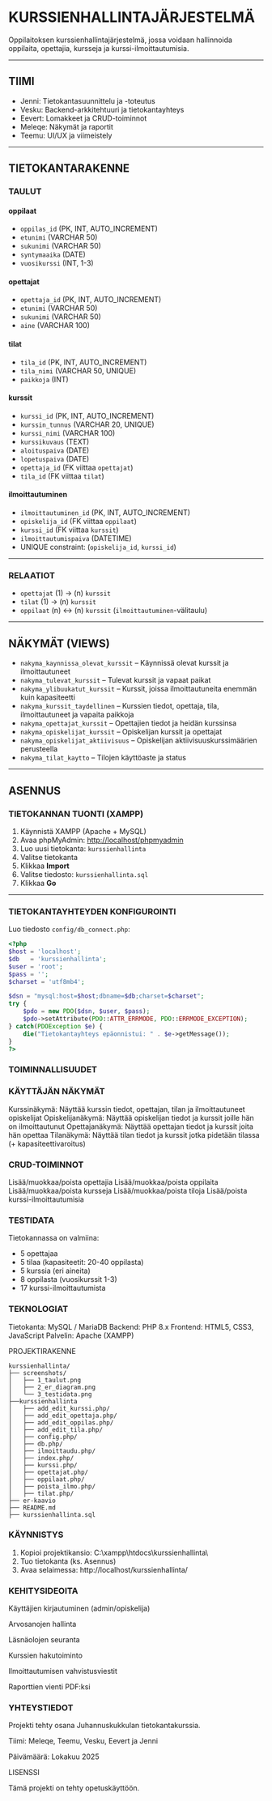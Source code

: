 # KURSSIENHALLINTAJÄRJESTELMÄ

Oppilaitoksen kurssienhallintajärjestelmä, jossa voidaan hallinnoida oppilaita, opettajia, kursseja ja kurssi-ilmoittautumisia.

---

## TIIMI

- Jenni: Tietokantasuunnittelu ja -toteutus  
- Vesku: Backend-arkkitehtuuri ja tietokantayhteys  
- Eevert: Lomakkeet ja CRUD-toiminnot  
- Meleqe: Näkymät ja raportit  
- Teemu: UI/UX ja viimeistely  

---

## TIETOKANTARAKENNE

### TAULUT

#### oppilaat
- `oppilas_id` (PK, INT, AUTO_INCREMENT)  
- `etunimi` (VARCHAR 50)  
- `sukunimi` (VARCHAR 50)  
- `syntymaaika` (DATE)  
- `vuosikurssi` (INT, 1-3)  

#### opettajat
- `opettaja_id` (PK, INT, AUTO_INCREMENT)  
- `etunimi` (VARCHAR 50)  
- `sukunimi` (VARCHAR 50)  
- `aine` (VARCHAR 100)  

#### tilat
- `tila_id` (PK, INT, AUTO_INCREMENT)  
- `tila_nimi` (VARCHAR 50, UNIQUE)  
- `paikkoja` (INT)  

#### kurssit
- `kurssi_id` (PK, INT, AUTO_INCREMENT)  
- `kurssin_tunnus` (VARCHAR 20, UNIQUE)  
- `kurssi_nimi` (VARCHAR 100)  
- `kurssikuvaus` (TEXT)  
- `aloituspaiva` (DATE)  
- `lopetuspaiva` (DATE)  
- `opettaja_id` (FK viittaa `opettajat`)  
- `tila_id` (FK viittaa `tilat`)  

#### ilmoittautuminen
- `ilmoittautuminen_id` (PK, INT, AUTO_INCREMENT)  
- `opiskelija_id` (FK viittaa `oppilaat`)  
- `kurssi_id` (FK viittaa `kurssit`)  
- `ilmoittautumispaiva` (DATETIME)  
- UNIQUE constraint: (`opiskelija_id`, `kurssi_id`)  

---

### RELAATIOT

- `opettajat` (1) → (n) `kurssit`  
- `tilat` (1) → (n) `kurssit`  
- `oppilaat` (n) ↔ (n) `kurssit` (`ilmoittautuminen`-välitaulu)  

---

## NÄKYMÄT (VIEWS)

- `nakyma_kaynnissa_olevat_kurssit` – Käynnissä olevat kurssit ja ilmoittautuneet  
- `nakyma_tulevat_kurssit` – Tulevat kurssit ja vapaat paikat  
- `nakyma_ylibuukatut_kurssit` – Kurssit, joissa ilmoittautuneita enemmän kuin kapasiteetti  
- `nakyma_kurssit_taydellinen` – Kurssien tiedot, opettaja, tila, ilmoittautuneet ja vapaita paikkoja  
- `nakyma_opettajat_kurssit` – Opettajien tiedot ja heidän kurssinsa  
- `nakyma_opiskelijat_kurssit` – Opiskelijan kurssit ja opettajat  
- `nakyma_opiskelijat_aktiivisuus` – Opiskelijan aktiivisuuskurssimäärien perusteella  
- `nakyma_tilat_kaytto` – Tilojen käyttöaste ja status  

---


## ASENNUS

### TIETOKANNAN TUONTI (XAMPP)
1. Käynnistä XAMPP (Apache + MySQL)  
2. Avaa phpMyAdmin: [http://localhost/phpmyadmin](http://localhost/phpmyadmin)  
3. Luo uusi tietokanta: `kurssienhallinta`  
4. Valitse tietokanta  
5. Klikkaa **Import**  
6. Valitse tiedosto: `kurssienhallinta.sql`  
7. Klikkaa **Go**  

---

### TIETOKANTAYHTEYDEN KONFIGUROINTI

Luo tiedosto `config/db_connect.php`:

```php
<?php
$host = 'localhost';
$db   = 'kurssienhallinta';
$user = 'root';
$pass = '';
$charset = 'utf8mb4';

$dsn = "mysql:host=$host;dbname=$db;charset=$charset";
try {
    $pdo = new PDO($dsn, $user, $pass);
    $pdo->setAttribute(PDO::ATTR_ERRMODE, PDO::ERRMODE_EXCEPTION);
} catch(PDOException $e) {
    die("Tietokantayhteys epäonnistui: " . $e->getMessage());
}
?>
```


### TOIMINNALLISUUDET

### KÄYTTÄJÄN NÄKYMÄT

Kurssinäkymä: Näyttää kurssin tiedot, opettajan, tilan ja ilmoittautuneet opiskelijat
Opiskelijanäkymä: Näyttää opiskelijan tiedot ja kurssit joille hän on ilmoittautunut
Opettajanäkymä: Näyttää opettajan tiedot ja kurssit joita hän opettaa
Tilanäkymä: Näyttää tilan tiedot ja kurssit jotka pidetään tilassa (+ kapasiteettivaroitus)


### CRUD-TOIMINNOT

Lisää/muokkaa/poista opettajia
Lisää/muokkaa/poista oppilaita
Lisää/muokkaa/poista kursseja
Lisää/muokkaa/poista tiloja
Lisää/poista kurssi-ilmoittautumisia


### TESTIDATA

Tietokannassa on valmiina:
- 5 opettajaa
- 5 tilaa (kapasiteetit: 20-40 oppilasta)
- 5 kurssia (eri aineita)
- 8 oppilasta (vuosikurssit 1-3)
- 17 kurssi-ilmoittautumista


### TEKNOLOGIAT

Tietokanta: MySQL / MariaDB
Backend: PHP 8.x
Frontend: HTML5, CSS3, JavaScript
Palvelin: Apache (XAMPP)


PROJEKTIRAKENNE
`````
kurssienhallinta/
├── screenshots/
│   ├── 1_taulut.png
│   ├── 2_er_diagram.png
│   └── 3_testidata.png
├──kurssienhallinta
│   ├── add_edit_kurssi.php/
│   ├── add_edit_opettaja.php/
│   ├── add_edit_oppilas.php/
│   ├── add_edit_tila.php/
│   ├── config.php/
│   ├── db.php/
│   ├── ilmoittaudu.php/
│   ├── index.php/
│   ├── kurssi.php/
│   ├── opettajat.php/
│   ├── oppilaat.php/
│   ├── poista_ilmo.php/
│   ├── tilat.php/
├── er-kaavio
├── README.md
├── kurssienhallinta.sql
`````


### KÄYNNISTYS

1. Kopioi projektikansio: C:\xampp\htdocs\kurssienhallinta\
2. Tuo tietokanta (ks. Asennus)
3. Avaa selaimessa: http://localhost/kurssienhallinta/


### KEHITYSIDEOITA

Käyttäjien kirjautuminen (admin/opiskelija)

Arvosanojen hallinta

Läsnäolojen seuranta

Kurssien hakutoiminto

Ilmoittautumisen vahvistusviestit

Raporttien vienti PDF:ksi


### YHTEYSTIEDOT

Projekti tehty osana Juhannuskukkulan tietokantakurssia.

Tiimi: Meleqe, Teemu, Vesku, Eevert ja Jenni

Päivämäärä: Lokakuu 2025


LISENSSI

Tämä projekti on tehty opetuskäyttöön.
